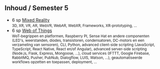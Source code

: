 Inhoud **/ Semester 5**
----------------

- 6 sp [Mixed Reality](https://bamaflexweb.arteveldehs.be/BMFUIDetailxOLOD.aspx?a=103027&b=5&c=1)  
  <small>3D, XR, VR, AR, WebVR, WebAR, WebXR, Frameworks, XR-prototyping, …</small>  
- 6 sp [Web of Things](https://bamaflexweb.arteveldehs.be/BMFUIDetailxOLOD.aspx?a=97782&b=5&c=1)  
  <small>WoT-begrippen en platformen, Raspberry PI, Sense Hat en andere componenten (LED's, weerstanden, diodes, transistoren, condensatoren, DC-motors en een verzameling van sensoren), CLI, Python, advanced client-side scripting (JavaScript, TypeScript, React Native, React en/of Angular), advanced server-side scripting (Node.js, Flask, Express, Mongoose, …), cloud services (IFTTT, Google Firebase, RabbitMQ, Pusher, PubNub, Dialogflow, LUIS, Watson, …), geautomatiseerde workflows opzetten en toepassen, deployment, …</small>  